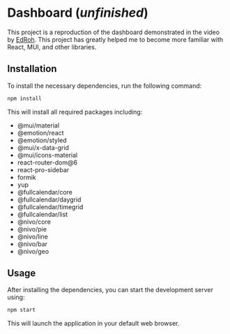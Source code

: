 # Dashboard (*unfinished*)

This project is a reproduction of the dashboard demonstrated in the video by [EdRoh](https://youtu.be/wYpCWwD1oz0).
This project has greatly helped me to become more familiar with React, MUI, and other libraries.

## Installation

To install the necessary dependencies, run the following command:

```bash
npm install
```
This will install all required packages including:

- @mui/material
- @emotion/react
- @emotion/styled
- @mui/x-data-grid
- @mui/icons-material
- react-router-dom@6
- react-pro-sidebar
- formik
- yup
- @fullcalendar/core
- @fullcalendar/daygrid
- @fullcalendar/timegrid
- @fullcalendar/list
- @nivo/core
- @nivo/pie
- @nivo/line
- @nivo/bar
- @nivo/geo

## Usage

After installing the dependencies, you can start the development server using:


```bash
npm start
```
This will launch the application in your default web browser.
